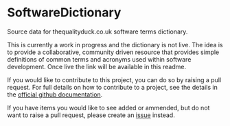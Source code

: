 # SoftwareDictionary
Source data for thequalityduck.co.uk software terms dictionary.

This is currently a work in progress and the dictionary is not live. The idea is to provide a collaborative, community driven resource that provides simple definitions of common terms and acronyms used within software development. Once live the link will be available in this readme.

If you would like to contribute to this project, you can do so by raising a pull request.  For full details on how to contribute to a project, see the details in the [official github documentation](https://docs.github.com/en/get-started/exploring-projects-on-github/contributing-to-a-project).

If you have items you would like to see added or ammended, but do not want to raise a pull request, please create an [issue](https://github.com/stuart-thomas-zoopla/SoftwareDictionary/issues) instead.
